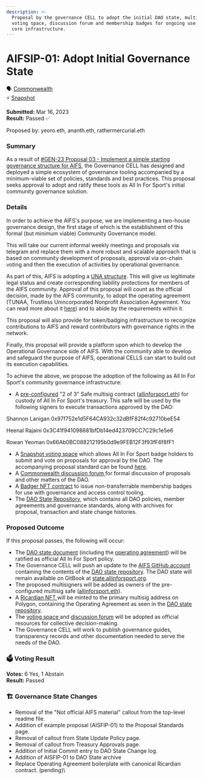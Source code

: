 ```yaml
---
description: >-
  Proposal by the governance CELL to adopt the initial DAO state, multisig safe,
  voting space, discussion forum and membership badges for ongoing use as AIFS
  core infrastructure.
---
```


# AIFSIP-01: Adopt Initial Governance State

🗣️ [Commonwealth](https://commonwealth.im/all-in-for-sport/discussion/10346-aifsip01-adopt-initial-governance-state)\
⚡ [Snapshot](https://snapshot.org/#/allinforsport.eth/proposal/0xf370703e0a4a0aec0921f9cb1335dacbfd0a78877afb22875a992de32893947b)

**Submitted:** Mar 16, 2023\
**Result:** Passed ✅

Proposed by: yeoro.eth, ananth.eth, rathermercurial.eth

### Summary

As a result of [#GEN-23 Proposal 03 - Implement a simple starting governance structure for AIFS](https://app.clarity.so/allinforsport/work/GEN-23), the Governance CELL has designed and deployed a simple ecosystem of governance tooling accompanied by a minimum-viable set of policies, standards and best practices. This proposal seeks approval to adopt and ratify these tools as All In For Sport's initial community governance solution.

### Details

In order to achieve the AIFS's purpose, we are implementing a two-house governance design, the first stage of which is the establishment of this formal (but minimum viable) Community Governance model.

This will take our current informal weekly meetings and proposals via telegram and replace them with a more robust and scalable approach that is based on community development of proposals, approval via on-chain voting and then the execution of activities by operational governance.

As part of this, AIFS is adopting a [UNA structure](https://state.allinforsport.org/org/overview). This will give us legitimate legal status and create corresponding liability protections for members of the AIFS community. Approval of this proposal will count as the official decision, made by the AIFS community, to adopt the operating agreement (TUNAA, Trustless Unincorporated Nonprofit Association Agreement. You can read more about it [here](https://docs.wrappr.wtf/how-to/non-profit/#non-profit)) and to abide by the requirements within it.

This proposal will also provide for token/badging infrastructure to recognize contributions to AIFS and reward contributors with governance rights in the network.

Finally, this proposal will provide a platform upon which to develop the Operational Governance side of AIFS. With the community able to develop and safeguard the purpose of AIFS, operational CELLS can start to build out its execution capabilities.

To achieve the above, we propose the adoption of the following as All In For Sport's community governance infrastructure:

* A [pre-configured](https://state.allinforsport.org/archive/approvals/mainnet) "2 of 3" Safe multisig contract ([allinforsport.eth](https://etherscan.io/address/0x8FA66238EB372E348AA4071aA8a52B7565384D75)) for custody of All In For Sport's treasury. This safe will be used by the following signers to execute transactions approved by the DAO:

Shannon Lanigan 0x97f752e1d5F64CA932c32dBfF82f4c92710beE54

Heenal Rajaini 0x3C41f941098681bfDb14ed423709CC7C29c1e5e6

Rowan Yeoman 0x66Ab0BC088212195b0d9e9FEB12F3f93fF6f8fF1

* A [Snapshot voting space](https://snapshot.org/#/allinforsport.eth) which allows All In For Sport badge holders to submit and vote on proposals for approval by the DAO. The accompanying proposal standard can be found [here](https://state.allinforsport.org/policies/proposals).
* A [Commonwealth discussion forum ](https://discuss.allinforsport.org/)for formal discussion of proposals and other matters of the DAO.
* A [Badger NFT contract](https://polygonscan.com/address/0xeed76f3d0de104827357b37aa2f0ce3701e4ae28) to issue non-transferrable membership badges for use with governance and access control tooling.
* The [DAO State Repository](https://state.allinforsport.org/), which contains all DAO policies, member agreements and governance standards, along with archives for proposal, transaction and state change histories.

### Proposed Outcome

If this proposal passes, the following will occur:

* The [DAO state document](https://state.allinforsport.org/) (including the [operating agreement](https://state.allinforsport.org/policies/membership/operating-agreement)) will be ratified as official All In For Sport policy.
* The Governance CELL will push an update to the [AIFS GitHub account](https://github.com/All-In-For-Sport) containing the contents of the [DAO state repository](https://state.allinforsport.org/). The DAO state will remain available on GitBook at [state.allinforsport.org](https://state.allinforsport.org/).
* The proposed multisigners will be added as owners of the pre-configured multisig safe ([allinforsport.eth](https://etherscan.io/address/0x8FA66238EB372E348AA4071aA8a52B7565384D75)).
* A [Ricardian NFT ](https://www.wrappr.wtf/137/0xe22ebfbd3e6609a9550a86545e37af7de1ee688b)will be minted to the primary multisig address on Polygon, containing the Operating Agreement as seen in the [DAO state repository](https://state.allinforsport.org/policies/membership/operating-agreement).
* The [voting space ](https://snapshot.org/#/allinforsport.eth)and [discussion forum](https://discuss.allinforsport.org/) will be adopted as official resources for collective decision-making.
* The Governance CELL will work to publish governance guides, transparency records and other documentation needed to serve the needs of the DAO.

### 🗳️ Voting Result

**Votes:** 6 Yes, 1 Abstain\
**Result:** Passed

### 🏗️ Governance State Changes

* Removal of the "Not official AIFS material" callout from the top-level readme file.
* Addition of example proposal (AISFIP-01) to the Proposal Standards page.
* Removal of callout from State Update Policy page.
* Removal of callout from Treasury Approvals page.
* Addition of Initial Commit entry to DAO State Change log.
* Addition of AISFIP-01 to DAO State archive
* Replace Operating Agreement boilerplate with canonical Ricardian contract. (pending)\
